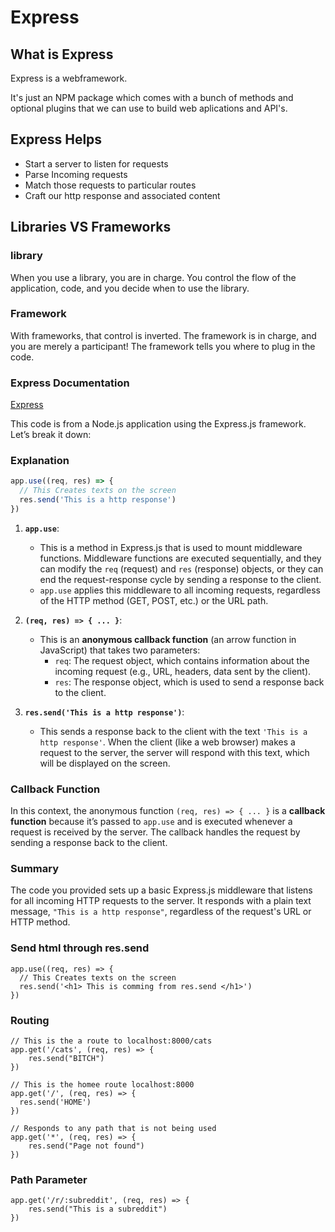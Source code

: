 # Express

## What is Express

Express is a webframework.

It's just an NPM package which comes with a bunch of
methods and optional plugins that we can use to build 
web aplications and API's.

## Express Helps
- Start a server to listen for requests
- Parse Incoming requests
- Match those requests to particular routes
- Craft our http response and associated content


## Libraries VS Frameworks


### library
When you use a library, you are in charge.
You control the flow of the application,
code, and you decide when to use the library.

### Framework
With frameworks, that control is inverted. 
The framework is in charge, and you are
merely a participant! The framework tells
you where to plug in the code.



### Express Documentation
[Express](https://expressjs.com/)

This code is from a Node.js application using the Express.js framework. Let’s break it down:

### Explanation

```javascript
app.use((req, res) => {
  // This Creates texts on the screen
  res.send('This is a http response')
})
```

1. **`app.use`**: 
   - This is a method in Express.js that is used to mount middleware functions. Middleware functions are executed sequentially, and they can modify the `req` (request) and `res` (response) objects, or they can end the request-response cycle by sending a response to the client.
   - `app.use` applies this middleware to all incoming requests, regardless of the HTTP method (GET, POST, etc.) or the URL path.

2. **`(req, res) => { ... }`**:
   - This is an **anonymous callback function** (an arrow function in JavaScript) that takes two parameters:
     - `req`: The request object, which contains information about the incoming request (e.g., URL, headers, data sent by the client).
     - `res`: The response object, which is used to send a response back to the client.

3. **`res.send('This is a http response')`**:
   - This sends a response back to the client with the text `'This is a http response'`. When the client (like a web browser) makes a request to the server, the server will respond with this text, which will be displayed on the screen.

### Callback Function

In this context, the anonymous function `(req, res) => { ... }` is a **callback function** because it’s passed to `app.use` and is executed whenever a request is received by the server. The callback handles the request by sending a response back to the client.

### Summary

The code you provided sets up a basic Express.js middleware that listens for all incoming HTTP requests to the server. It responds with a plain text message, `"This is a http response"`, regardless of the request's URL or HTTP method.


### Send html through res.send
```
app.use((req, res) => { 
  // This Creates texts on the screen
  res.send('<h1> This is comming from res.send </h1>')
})

```

### Routing 

```
// This is the a route to localhost:8000/cats
app.get('/cats', (req, res) => {
    res.send("BITCH")
})

// This is the homee route localhost:8000 
app.get('/', (req, res) => {
  res.send('HOME')
})

// Responds to any path that is not being used
app.get('*', (req, res) => {
    res.send("Page not found")
})

```

### Path Parameter

```
app.get('/r/:subreddit', (req, res) => {
    res.send("This is a subreddit")
})
```
